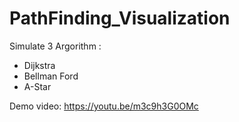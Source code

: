 # PathFinding_Visualization
Simulate 3 Argorithm :
  - Dijkstra
  - Bellman Ford
  - A-Star
  
Demo video: https://youtu.be/m3c9h3G0OMc
